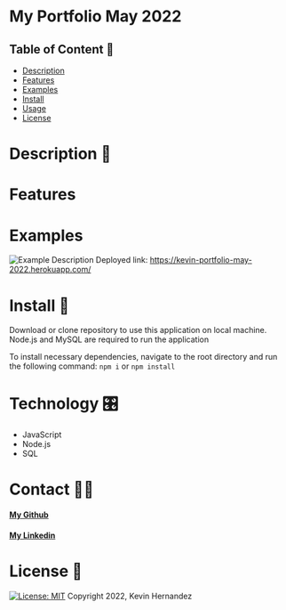 # My Portfolio May 2022

## Table of Content 📕
* [Description](#description)
* [Features](#features)
* [Examples](#examples)
* [Install](#install)
* [Usage](#usage)
* [License](#license)  
  
# Description 📝

# Features 
 
# Examples 

![Example Description](/link/to/image.png)
Deployed link: https://kevin-portfolio-may-2022.herokuapp.com/

# Install 💾
Download or clone repository to use this application on local machine.
Node.js and MySQL are required to run the application

To install necessary dependencies, navigate to the root directory and run the following command: `npm i` or `npm install`

# Technology 🎛
* JavaScript
* Node.js
* SQL

# Contact 🧑‍💻

  #### [My Github](https://github.com/kh288)
  #### [My Linkedin](https://www.linkedin.com/in/kevin-hernandez-5a8243167)
  
  
# License 🪪
[![License: MIT](https://img.shields.io/badge/License-MIT-yellow.svg)](LICENSE) Copyright 2022, Kevin Hernandez
